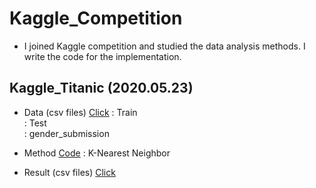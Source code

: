 # Kaggle_Competition
- I joined Kaggle competition and studied the data analysis methods. I write the code for the implementation.

## Kaggle_Titanic (2020.05.23)  
- Data (csv files) [Click](https://github.com/youngbinwoo/Kaggle_Competition/tree/master/Kaggle_Titanic/Data)
 : Train  
 : Test  
 : gender_submission

- Method [Code](https://github.com/youngbinwoo/Kaggle_Competition/tree/master/Kaggle_Titanic/Code) 
 : K-Nearest Neighbor 

- Result (csv files)  [Click](https://github.com/youngbinwoo/Kaggle_Competition/tree/master/Kaggle_Titanic/Result) 
